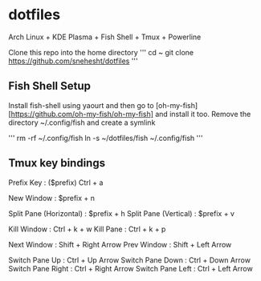 # dotfiles
Arch Linux + KDE Plasma + Fish Shell + Tmux + Powerline

Clone this repo into the home directory
'''
cd ~
git clone https://github.com/snehesht/dotfiles
'''

## Fish Shell Setup
Install fish-shell using yaourt and then go to [oh-my-fish][https://github.com/oh-my-fish/oh-my-fish] and install it too.
Remove the directory ~/.config/fish and create a symlink 

'''
rm -rf ~/.config/fish 
ln -s ~/dotfiles/fish ~/.config/fish
'''


## Tmux key bindings 

Prefix Key : ($prefix)		Ctrl + a

New Window : 			$prefix + n

Split Pane (Horizontal) : 	$prefix + h
Split Pane (Vertical) : 	$prefix + v

Kill Window : 			Ctrl + k + w
Kill Pane : 			Ctrl + k + p

Next Window : 			Shift + Right Arrow 
Prev Window : 			Shift + Left Arrow 

Switch Pane Up : 		Ctrl + Up Arrow 
Switch Pane Down : 		Ctrl + Down Arrow
Switch Pane Right : 		Ctrl + Right Arrow 
Switch Pane Left : 		Ctrl + Left Arrow

